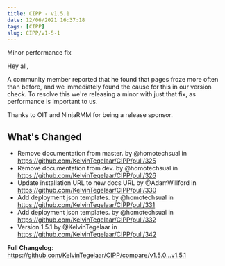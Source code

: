 ```yaml
---
title: CIPP - v1.5.1
date: 12/06/2021 16:37:18
tags: [CIPP]
slug: CIPP/v1-5-1
---
```


<p className='version-subtitle'>Minor performance fix</p>

<!--truncate-->

Hey all,

A community member reported that he found that pages froze more often than before, and we immediately found the cause for this in our version check. To resolve this we're releasing a minor with just that fix, as performance is important to us.

Thanks to OIT and NinjaRMM for being a release sponsor.

## What's Changed
* Remove documentation from master. by @homotechsual in https://github.com/KelvinTegelaar/CIPP/pull/325
* Remove documentation from dev. by @homotechsual in https://github.com/KelvinTegelaar/CIPP/pull/326
* Update installation URL to new docs URL by @AdamWillford in https://github.com/KelvinTegelaar/CIPP/pull/330
* Add deployment json templates. by @homotechsual in https://github.com/KelvinTegelaar/CIPP/pull/331
* Add deployment json templates. by @homotechsual in https://github.com/KelvinTegelaar/CIPP/pull/332
* Version 1.5.1 by @KelvinTegelaar in https://github.com/KelvinTegelaar/CIPP/pull/342


**Full Changelog**: https://github.com/KelvinTegelaar/CIPP/compare/v1.5.0...v1.5.1
